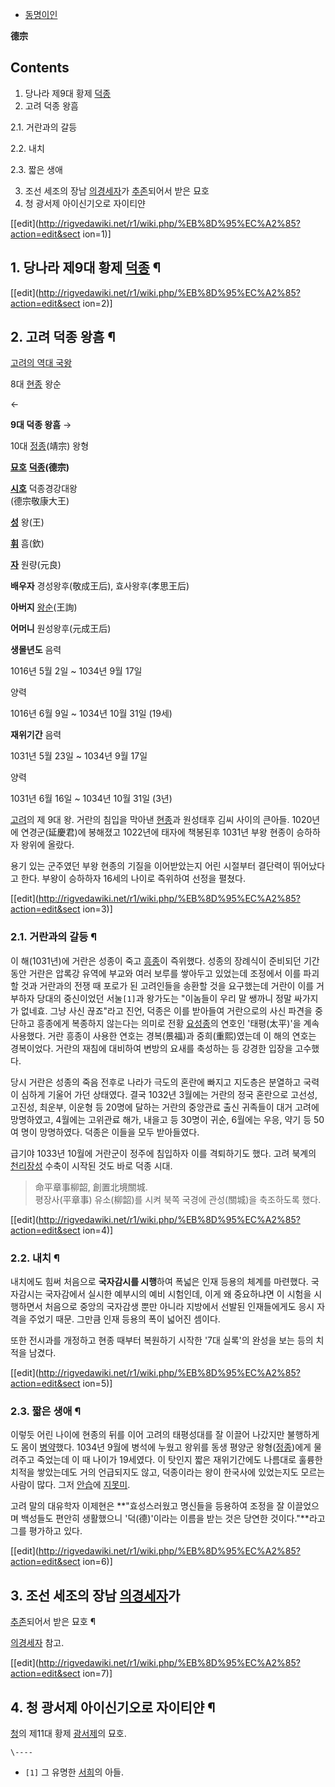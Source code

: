   * [동명이인](%EB%8F%99%EB%AA%85%EC%9D%B4%EC%9D%B8.md)  

**德宗**

## Contents

    

1. 당나라 제9대 황제 [덕종](%EB%8B%B9%EB%8D%95%EC%A2%85.md)
2. 고려 덕종 왕흠 
    

2.1. 거란과의 갈등

2.2. 내치

2.3. 짧은 생애

3. 조선 세조의 장남 [의경세자](%EC%9D%98%EA%B2%BD%EC%84%B8%EC%9E%90.md)가 [추존](%EC%B6%94%EC%A1%B4.md)되어서 받은 묘호 
4. 청 광서제 아이신기오로 자이티얀 

[[edit](http://rigvedawiki.net/r1/wiki.php/%EB%8D%95%EC%A2%85?action=edit&sect
ion=1)]

## 1. 당나라 제9대 황제 [덕종](%EB%8B%B9%EB%8D%95%EC%A2%85.md) ¶

  

[[edit](http://rigvedawiki.net/r1/wiki.php/%EB%8D%95%EC%A2%85?action=edit&sect
ion=2)]

## 2. 고려 덕종 왕흠 ¶

[고려의 역대 국왕](%EA%B3%A0%EB%A0%A4/%EC%99%95%EC%82%AC.md)

8대 [현종](%ED%98%84%EC%A2%85%28%EA%B3%A0%EB%A0%A4%29.md) 왕순

←

**9대 덕종 왕흠**
→

10대 [정종](%EC%A0%95%EC%A2%85%28%EA%B3%A0%EB%A0%A4%29#s-2.md)(靖宗) 왕형

  

**[묘호](%EB%AC%98%ED%98%B8.md)**
**[덕종](%EB%8D%95%EC%A2%85.md)(德宗)**

**[시호](%EC%8B%9C%ED%98%B8.md)**
덕종경강대왕  
(德宗敬康大王)

**[성](%EC%84%B1.md)**
왕(王)

**[휘](%ED%9C%98.md)**
흠(欽)

**[자](%EC%9E%90.md)**
원량(元良)

**배우자**
경성왕후(敬成王后), 효사왕후(孝思王后)

**아버지**
[왕순](%ED%98%84%EC%A2%85%28%EA%B3%A0%EB%A0%A4%29.md)(王詢)

**어머니**
원성왕후(元成王后)

**생몰년도**
음력

1016년 5월 2일 ~ 1034년 9월 17일

양력

1016년 6월 9일 ~ 1034년 10월 31일 (19세)

**재위기간**
음력

1031년 5월 23일 ~ 1034년 9월 17일

양력

1031년 6월 16일 ~ 1034년 10월 31일 (3년)

  
[고려](%EA%B3%A0%EB%A0%A4.md)의 제 9대 왕. 거란의 침입을 막아낸
[현종](%ED%98%84%EC%A2%85.md)과 원성태후 김씨 사이의 큰아들. 1020년에 연경군(延慶君)에 봉해졌고 1022년에
태자에 책봉된후 1031년 부왕 현종이 승하하자 왕위에 올랐다.

  

용기 있는 군주였던 부왕 현종의 기질을 이어받았는지 어린 시절부터 결단력이 뛰어났다고 한다. 부왕이 승하하자 16세의 나이로 즉위하여 선정을
펼쳤다.

  

[[edit](http://rigvedawiki.net/r1/wiki.php/%EB%8D%95%EC%A2%85?action=edit&sect
ion=3)]

### 2.1. 거란과의 갈등 ¶

이 해(1031년)에 거란은 성종이 죽고 [흥종](%ED%9D%A5%EC%A2%85.md)이 즉위했다. 성종의 장례식이 준비되던 기간
동안 거란은 압록강 유역에 부교와 여러 보루를 쌓아두고 있었는데 조정에서 이를 파괴할 것과 거란과의 전쟁 때 포로가 된 고려인들을 송환할
것을 요구했는데 거란이 이를 거부하자 당대의 중신이었던 서눌`[1]`과 왕가도는 "이놈들이 우리 말 쌩까니 정말 싸가지가 없네효. 그냥 사신
끊죠"라고 진언, 덕종은 이를 받아들여 거란으로의 사신 파견을 중단하고 흥종에게 복종하지 않는다는 의미로 전황
[요성종](%EC%9A%94%EC%84%B1%EC%A2%85.md)의 연호인 '태평(太平)'을 계속 사용했다. 거란 흥종이 사용한
연호는 경복(景福)과 중희(重熙)였는데 이 해의 연호는 경복이었다. 거란의 재침에 대비하여 변방의 요새를 축성하는 등 강경한 입장을
고수했다.

  

당시 거란은 성종의 죽음 전후로 나라가 극도의 혼란에 빠지고 지도층은 분열하고 국력이 심하게 기울어 가던 상태였다. 결국 1032년 3월에는
거란의 정국 혼란으로 고선성, 고진성, 최운부, 이운형 등 20명에 달하는 거란의 중앙관료 출신 귀족들이 대거 고려에 망명하였고, 4월에는
고위관료 해가, 내을고 등 30명이 귀순, 6월에는 우응, 약기 등 50여 명이 망명하였다. 덕종은 이들을 모두 받아들였다.

  

급기야 1033년 10월에 거란군이 정주에 침입하자 이를 격퇴하기도 했다. 고려 북계의
[천리장성](%EC%B2%9C%EB%A6%AC%EC%9E%A5%EC%84%B1.md) 수축이 시작된 것도 바로 덕종 시대.

  

> 命平章事柳韶, 創置北境關城.  
평장사(平章事) 유소(柳韶)를 시켜 북쪽 국경에 관성(關城)을 축조하도록 했다.

  

[[edit](http://rigvedawiki.net/r1/wiki.php/%EB%8D%95%EC%A2%85?action=edit&sect
ion=4)]

### 2.2. 내치 ¶

내치에도 힘써 처음으로 **국자감시를 시행**하여 폭넓은 인재 등용의 체계를 마련했다. 국자감시는 국자감에서 실시한 예부시의 예비 시험인데,
이게 왜 중요하냐면 이 시험을 시행하면서 처음으로 중앙의 국자감생 뿐만 아니라 지방에서 선발된 인재들에게도 응시 자격을 주었기 때문. 그만큼
인재 등용의 폭이 넓어진 셈이다.

  

또한 전시과를 개정하고 현종 때부터 복원하기 시작한 '7대 실록'의 완성을 보는 등의 치적을 남겼다.

  

[[edit](http://rigvedawiki.net/r1/wiki.php/%EB%8D%95%EC%A2%85?action=edit&sect
ion=5)]

### 2.3. 짧은 생애 ¶

이렇듯 어린 나이에 현종의 뒤를 이어 고려의 태평성대를 잘 이끌어 나갔지만 불행하게도 몸이
[병약](%EB%B3%91%EC%95%BD.md)했다. 1034년 9월에 병석에 누웠고 왕위를 동생 평양군
왕형([정종](%EC%A0%95%EC%A2%85%28%EA%B3%A0%EB%A0%A4%29#s-2.md))에게 물려주고 죽었는데 이 때
나이가 19세였다. 이 탓인지 짧은 재위기간에도 나름대로 훌륭한 치적을 쌓았는데도 거의 언급되지도 않고, 덕종이라는 왕이 한국사에 있었는지도
모르는 사람이 많다. 그저 [안습](%EC%95%88%EC%8A%B5.md)에
[지못미](%EC%A7%80%EB%AA%BB%EB%AF%B8.md).

  

고려 말의 대유학자 이제현은 **"효성스러웠고 명신들을 등용하여 조정을 잘 이끌었으며 백성들도 편안히 생활했으니 '덕(德)'이라는 이름을
받는 것은 당연한 것이다."**라고 그를 평가하고 있다.

[[edit](http://rigvedawiki.net/r1/wiki.php/%EB%8D%95%EC%A2%85?action=edit&sect
ion=6)]

## 3. 조선 세조의 장남 [의경세자](%EC%9D%98%EA%B2%BD%EC%84%B8%EC%9E%90.md)가
[추존](%EC%B6%94%EC%A1%B4.md)되어서 받은 묘호 ¶

[의경세자](%EC%9D%98%EA%B2%BD%EC%84%B8%EC%9E%90.md) 참고.

  

[[edit](http://rigvedawiki.net/r1/wiki.php/%EB%8D%95%EC%A2%85?action=edit&sect
ion=7)]

## 4. 청 광서제 아이신기오로 자이티얀 ¶

[청](%EC%B2%AD.md)의 제11대 황제 [광서제](%EA%B4%91%EC%84%9C%EC%A0%9C.md)의 묘호.

  

`\----`

  * `[1]` 그 유명한 [서희](%EC%84%9C%ED%9D%AC.md)의 아들.

